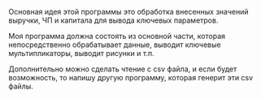 Основная идея этой программы это обработка внесенных значений выручки, ЧП и капитала для вывода ключевых параметров. 
 
Моя программа должна состоять из основной части, которая непосредственно обрабатывает данные, выводит ключевые мультипликаторы, выводит рисунки и т.п.

Дополнительно можно сделать чтение с csv файла, и если будет возможность, то напишу другую программу, которая генерит эти csv файлы. 